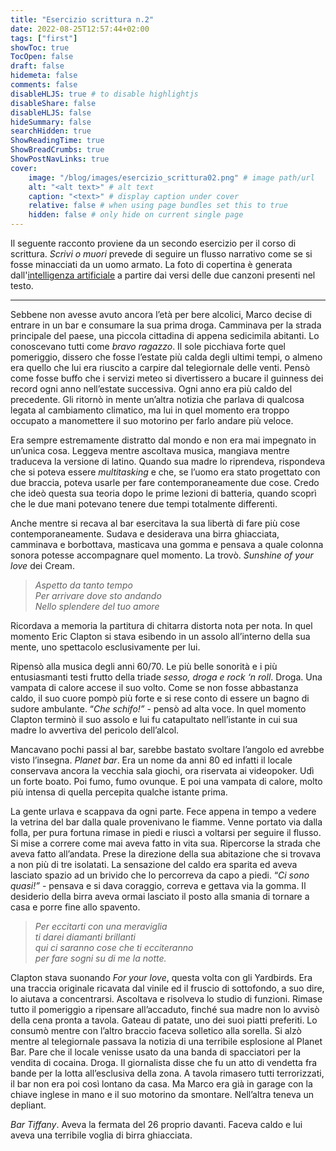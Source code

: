 ```yaml
---
title: "Esercizio scrittura n.2"
date: 2022-08-25T12:57:44+02:00
tags: ["first"]
showToc: true
TocOpen: false
draft: false
hidemeta: false
comments: false
disableHLJS: true # to disable highlightjs
disableShare: false
disableHLJS: false
hideSummary: false
searchHidden: true
ShowReadingTime: true
ShowBreadCrumbs: true
ShowPostNavLinks: true
cover:
    image: "/blog/images/esercizio_scrittura02.png" # image path/url
    alt: "<alt text>" # alt text
    caption: "<text>" # display caption under cover
    relative: false # when using page bundles set this to true
    hidden: false # only hide on current single page
---
```

Il seguente racconto proviene da un secondo esercizio per il corso di scrittura. *Scrivi o muori* prevede di seguire un flusso narrativo come se si fosse minacciati da un uomo armato. La foto di copertina è generata dall'[intelligenza artificiale](https://huggingface.co/spaces/dalle-mini/dalle-mini) a partire dai versi delle due canzoni presenti nel testo.

---

Sebbene non avesse avuto ancora l’età per bere alcolici, Marco decise di entrare in un bar e consumare la sua prima droga. Camminava per la strada principale del paese, una piccola cittadina di appena sedicimila abitanti. Lo conoscevano tutti come *bravo ragazzo*. Il sole picchiava forte quel pomeriggio, dissero che fosse l’estate più calda degli ultimi tempi, o almeno era quello che lui era riuscito a carpire dal telegiornale delle venti. Pensò come fosse buffo che i servizi meteo si divertissero a bucare il guinness dei record ogni anno nell’estate successiva. Ogni anno era più caldo del precedente. Gli ritornò in mente un’altra notizia che parlava di qualcosa legata al cambiamento climatico, ma lui in quel momento era troppo occupato a manomettere il suo motorino per farlo andare più veloce.

Era sempre estremamente distratto dal mondo e non era mai impegnato in un’unica cosa. Leggeva mentre ascoltava musica, mangiava mentre traduceva la versione di latino. Quando sua madre lo riprendeva, rispondeva che si poteva essere *multitasking* e che, se l’uomo era stato progettato con due braccia, poteva usarle per fare contemporaneamente due cose. Credo che ideò questa sua teoria dopo le prime lezioni di batteria, quando scoprì che le due mani potevano tenere due tempi totalmente differenti.

Anche mentre si recava al bar esercitava la sua libertà di fare più cose contemporaneamente. Sudava e desiderava una birra ghiacciata, camminava e borbottava, masticava una gomma e pensava a quale colonna sonora potesse accompagnare quel momento. La trovò. *Sunshine of your love* dei Cream. 

> *Aspetto da tanto tempo  
Per arrivare dove sto andando  
Nello splendere del tuo amore*  
> 

Ricordava a memoria la partitura di chitarra distorta nota per nota. In quel momento Eric Clapton si stava esibendo in un assolo all’interno della sua mente, uno spettacolo esclusivamente per lui. 

Ripensò alla musica degli anni 60/70. Le più belle sonorità e i più entusiasmanti testi frutto della triade *sesso, droga e rock ‘n roll*. Droga. Una vampata di calore accese il suo volto. Come se non fosse abbastanza caldo, il suo cuore pompò più forte e si rese conto di essere un bagno di sudore ambulante. “*Che schifo!”* - pensò ad alta voce. In quel momento Clapton terminò il suo assolo e lui fu catapultato nell’istante in cui sua madre lo avvertiva del pericolo dell’alcol.

Mancavano pochi passi al bar, sarebbe bastato svoltare l’angolo ed avrebbe visto l’insegna. *Planet bar*. Era un nome da anni 80 ed infatti il locale conservava ancora la vecchia sala giochi, ora riservata ai videopoker. Udì un forte boato. Poi fumo, fumo ovunque. E poi una vampata di calore, molto più intensa di quella percepita qualche istante prima.

La gente urlava e scappava da ogni parte. Fece appena in tempo a vedere la vetrina del bar dalla quale provenivano le fiamme. Venne portato via dalla folla, per pura fortuna rimase in piedi e riuscì a voltarsi per seguire il flusso. Si mise a correre come mai aveva fatto in vita sua. Ripercorse la strada che aveva fatto all’andata. Prese la direzione della sua abitazione che si trovava a non più di tre isolatati. La sensazione del caldo era sparita ed aveva lasciato spazio ad un brivido che lo percorreva da capo a piedi. “*Ci sono quasi!”*  - pensava e si dava coraggio, correva e gettava via la gomma. Il desiderio della birra aveva ormai lasciato il posto alla smania di tornare a casa e porre fine allo spavento.

> *Per eccitarti con una meraviglia  
ti darei diamanti brillanti  
qui ci saranno cose che ti ecciteranno  
per fare sogni su di me la notte.*  
> 

Clapton stava suonando *For your love*, questa volta con gli Yardbirds. Era una traccia originale ricavata dal vinile ed il fruscio di sottofondo, a suo dire, lo aiutava a concentrarsi. Ascoltava e risolveva lo studio di funzioni. Rimase tutto il pomeriggio a ripensare all’accaduto, finché sua madre non lo avvisò della cena pronta a tavola. Gateau di patate, uno dei suoi piatti preferiti. Lo consumò mentre con l’altro braccio faceva solletico alla sorella. Si alzò mentre al telegiornale passava la notizia di una terribile esplosione al Planet Bar. Pare che il locale venisse usato da una banda di spacciatori per la vendita di cocaina. Droga. Il giornalista disse che fu un atto di vendetta fra bande per la lotta all’esclusiva della zona. A tavola rimasero tutti terrorizzati, il bar non era poi così lontano da casa. Ma Marco era già in garage con la chiave inglese in mano e il suo motorino da smontare. Nell’altra teneva un depliant. 

*Bar Tiffany*. Aveva la fermata del 26 proprio davanti. Faceva caldo e lui aveva una terribile voglia di birra ghiacciata.